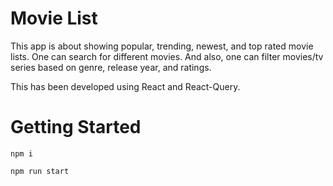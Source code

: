 # Movie List

This app is about showing popular, trending, newest, and top rated movie lists. One can search for different movies. And also, one can filter movies/tv series based on genre, release year, and ratings.

This has been developed using React and React-Query.

# Getting Started

```
npm i

npm run start
```
